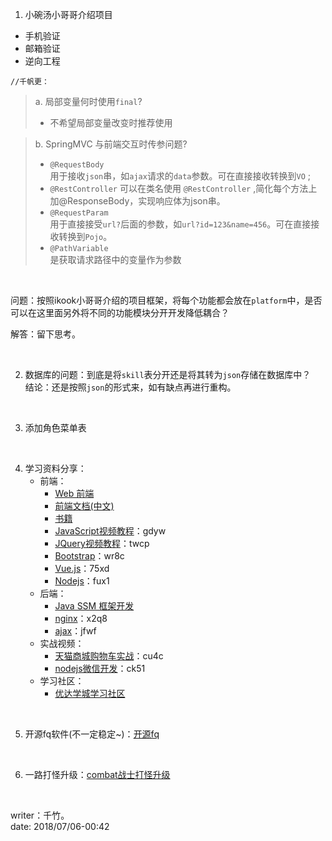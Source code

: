 

1. 小碗汤小哥哥介绍项目    

* 手机验证          
* 邮箱验证
* 逆向工程

`//千帆更：`
> a. 局部变量何时使用`final`?  
>   * 不希望局部变量改变时推荐使用

> b. SpringMVC 与前端交互时传参问题?  
> - `@RequestBody`  
用于接收`json`串，如`ajax`请求的`data`参数。可在直接接收转换到`VO` ;
> - `@RestController`
可以在类名使用 `@RestController` ,简化每个方法上加@ResponseBody，实现响应体为json串。
> - `@RequestParam`  
用于直接接受`url?`后面的参数，如`url?id=123&name=456`。可在直接接收转换到`Pojo`。 
> - `@PathVariable`  
是获取请求路径中的变量作为参数  

<br>

问题：按照ikook小哥哥介绍的项目框架，将每个功能都会放在`platform`中，是否可以在这里面另外将不同的功能模块分开开发降低耦合？

解答：留下思考。

<br>

2. 数据库的问题：到底是将`skill`表分开还是将其转为`json`存储在数据库中？     
    结论：还是按照`json`的形式来，如有缺点再进行重构。              

<br>

3. 添加角色菜单表

<br>

4. 学习资料分享：
    * 前端：
        * [Web 前端](http://www.imooc.com/course/programdetail/pid/32)
        * [前端文档(中文)](https://docschina.org/)
        * [书籍](https://github.com/threerocks/studyFiles)
        * [JavaScript视频教程](https://pan.baidu.com/s/1i6eC5YP)：gdyw
        * [JQuery视频教程](https://pan.baidu.com/s/17DbNSnR3q5OGSjdw9tvCEA)：twcp
        * [Bootstrap](https://pan.baidu.com/s/1jKb2UDS)：wr8c
        * [Vue.js](https://pan.baidu.com/s/1slYqBa1)：75xd
        * [Nodejs](https://pan.baidu.com/s/1sm509GD)：fux1
    * 后端：
        * [Java SSM 框架开发](http://www.imooc.com/course/programdetail/pid/59)
        * [nginx](https://pan.baidu.com/s/1nxccLg1)：x2q8
        * [ajax](https://pan.baidu.com/s/1dHctdXv)：jfwf
    * 实战视频：
        * [天猫商城购物车实战](https://pan.baidu.com/s/1smVjb7v)：cu4c
        * [nodejs微信开发](https://pan.baidu.com/s/15tYBZ2yVz9aPO57LKqt7Mg)：ck51
    * 学习社区：
        * [优达学城学习社区](https://cn.udacity.com/)

<br>

5. 开源fq软件(不一定稳定~)：[开源fq](https://github.com/XX-net/XX-Net)

<br>

6. 一路打怪升级：[combat战士打怪升级](https://codecombat.com/)


<br>

writer：千竹。    
date: 2018/07/06-00:42

<br>
<br>
